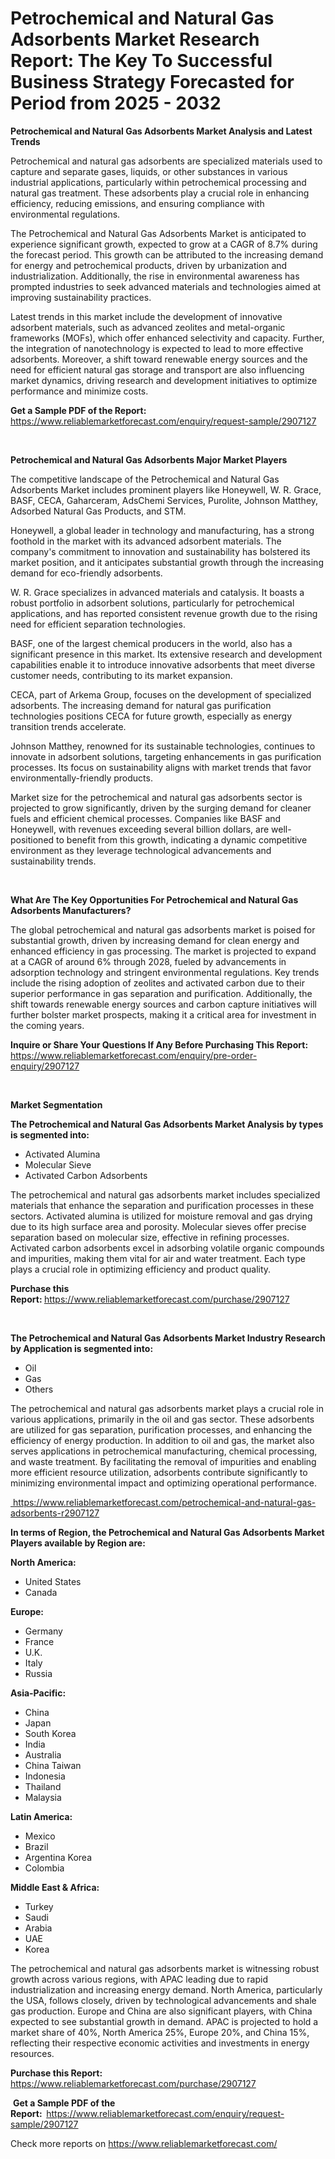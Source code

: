 <p><h1>Petrochemical and Natural Gas ​​Adsorbents Market Research Report: The Key To Successful Business Strategy Forecasted for Period from 2025 - 2032</h1></p><p><strong>Petrochemical and Natural Gas ​​Adsorbents Market Analysis and Latest Trends</strong></p>
<p><p>Petrochemical and natural gas adsorbents are specialized materials used to capture and separate gases, liquids, or other substances in various industrial applications, particularly within petrochemical processing and natural gas treatment. These adsorbents play a crucial role in enhancing efficiency, reducing emissions, and ensuring compliance with environmental regulations.</p><p>The Petrochemical and Natural Gas Adsorbents Market is anticipated to experience significant growth, expected to grow at a CAGR of 8.7% during the forecast period. This growth can be attributed to the increasing demand for energy and petrochemical products, driven by urbanization and industrialization. Additionally, the rise in environmental awareness has prompted industries to seek advanced materials and technologies aimed at improving sustainability practices.</p><p>Latest trends in this market include the development of innovative adsorbent materials, such as advanced zeolites and metal-organic frameworks (MOFs), which offer enhanced selectivity and capacity. Further, the integration of nanotechnology is expected to lead to more effective adsorbents. Moreover, a shift toward renewable energy sources and the need for efficient natural gas storage and transport are also influencing market dynamics, driving research and development initiatives to optimize performance and minimize costs.</p></p>
<p><strong>Get a Sample PDF of the Report:&nbsp;</strong> <a href="https://www.reliablemarketforecast.com/enquiry/request-sample/2907127?utm_campaign=2533&utm_medium=2&utm_source=Github&utm_content=ia&utm_term=12032025&utm_id=petrochemical-and-natural-gas-adsorbents">https://www.reliablemarketforecast.com/enquiry/request-sample/2907127</a></p>
<p>&nbsp;</p>
<p><strong>Petrochemical and Natural Gas ​​Adsorbents Major Market Players</strong></p>
<p><p>The competitive landscape of the Petrochemical and Natural Gas Adsorbents Market includes prominent players like Honeywell, W. R. Grace, BASF, CECA, Gaharceram, AdsChemi Services, Purolite, Johnson Matthey, Adsorbed Natural Gas Products, and STM. </p><p>Honeywell, a global leader in technology and manufacturing, has a strong foothold in the market with its advanced adsorbent materials. The company's commitment to innovation and sustainability has bolstered its market position, and it anticipates substantial growth through the increasing demand for eco-friendly adsorbents.</p><p>W. R. Grace specializes in advanced materials and catalysis. It boasts a robust portfolio in adsorbent solutions, particularly for petrochemical applications, and has reported consistent revenue growth due to the rising need for efficient separation technologies.</p><p>BASF, one of the largest chemical producers in the world, also has a significant presence in this market. Its extensive research and development capabilities enable it to introduce innovative adsorbents that meet diverse customer needs, contributing to its market expansion.</p><p>CECA, part of Arkema Group, focuses on the development of specialized adsorbents. The increasing demand for natural gas purification technologies positions CECA for future growth, especially as energy transition trends accelerate.</p><p>Johnson Matthey, renowned for its sustainable technologies, continues to innovate in adsorbent solutions, targeting enhancements in gas purification processes. Its focus on sustainability aligns with market trends that favor environmentally-friendly products.</p><p>Market size for the petrochemical and natural gas adsorbents sector is projected to grow significantly, driven by the surging demand for cleaner fuels and efficient chemical processes. Companies like BASF and Honeywell, with revenues exceeding several billion dollars, are well-positioned to benefit from this growth, indicating a dynamic competitive environment as they leverage technological advancements and sustainability trends.</p></p>
<p>&nbsp;</p>
<p><strong>What Are The Key Opportunities For Petrochemical and Natural Gas ​​Adsorbents Manufacturers?</strong></p>
<p><p>The global petrochemical and natural gas adsorbents market is poised for substantial growth, driven by increasing demand for clean energy and enhanced efficiency in gas processing. The market is projected to expand at a CAGR of around 6% through 2028, fueled by advancements in adsorption technology and stringent environmental regulations. Key trends include the rising adoption of zeolites and activated carbon due to their superior performance in gas separation and purification. Additionally, the shift towards renewable energy sources and carbon capture initiatives will further bolster market prospects, making it a critical area for investment in the coming years.</p></p>
<p><strong>Inquire or Share Your Questions If Any Before Purchasing This Report:</strong> <a href="https://www.reliablemarketforecast.com/enquiry/pre-order-enquiry/2907127?utm_campaign=2533&utm_medium=2&utm_source=Github&utm_content=ia&utm_term=12032025&utm_id=petrochemical-and-natural-gas-adsorbents">https://www.reliablemarketforecast.com/enquiry/pre-order-enquiry/2907127</a></p>
<p>&nbsp;</p>
<p><strong>Market Segmentation</strong></p>
<p><strong>The Petrochemical and Natural Gas ​​Adsorbents Market Analysis by types is segmented into:</strong></p>
<p><ul><li>Activated Alumina</li><li>Molecular Sieve</li><li>Activated Carbon Adsorbents</li></ul></p>
<p><p>The petrochemical and natural gas adsorbents market includes specialized materials that enhance the separation and purification processes in these sectors. Activated alumina is utilized for moisture removal and gas drying due to its high surface area and porosity. Molecular sieves offer precise separation based on molecular size, effective in refining processes. Activated carbon adsorbents excel in adsorbing volatile organic compounds and impurities, making them vital for air and water treatment. Each type plays a crucial role in optimizing efficiency and product quality.</p></p>
<p><strong>Purchase this Report:&nbsp;</strong><a href="https://www.reliablemarketforecast.com/purchase/2907127?utm_campaign=2533&utm_medium=2&utm_source=Github&utm_content=ia&utm_term=12032025&utm_id=petrochemical-and-natural-gas-adsorbents">https://www.reliablemarketforecast.com/purchase/2907127</a></p>
<p>&nbsp;</p>
<p><strong>The Petrochemical and Natural Gas ​​Adsorbents Market Industry Research by Application is segmented into:</strong></p>
<p><ul><li>Oil</li><li>Gas</li><li>Others</li></ul></p>
<p><p>The petrochemical and natural gas adsorbents market plays a crucial role in various applications, primarily in the oil and gas sector. These adsorbents are utilized for gas separation, purification processes, and enhancing the efficiency of energy production. In addition to oil and gas, the market also serves applications in petrochemical manufacturing, chemical processing, and waste treatment. By facilitating the removal of impurities and enabling more efficient resource utilization, adsorbents contribute significantly to minimizing environmental impact and optimizing operational performance.</p></p>
<p><a href="https://www.reliablemarketforecast.com/petrochemical-and-natural-gas-adsorbents-r2907127?utm_campaign=2533&utm_medium=2&utm_source=Github&utm_content=ia&utm_term=12032025&utm_id=petrochemical-and-natural-gas-adsorbents">&nbsp;https://www.reliablemarketforecast.com/petrochemical-and-natural-gas-adsorbents-r2907127</a></p>
<p><strong>In terms of Region, the Petrochemical and Natural Gas ​​Adsorbents Market Players available by Region are:</strong></p>
<p>
    <p> <strong> North America: </strong>
        <ul>
            <li>United States</li>
            <li>Canada</li>
        </ul>
        </p> 
    <p> <strong> Europe: </strong>
        <ul>
            <li>Germany</li>
            <li>France</li>
            <li>U.K.</li>
            <li>Italy</li>
            <li>Russia</li>
        </ul>
        </p> 
    <p> <strong> Asia-Pacific: </strong>
        <ul>
            <li>China</li>
            <li>Japan</li>
            <li>South Korea</li>
            <li>India</li>
            <li>Australia</li>
            <li>China Taiwan</li>
            <li>Indonesia</li>
            <li>Thailand</li>
            <li>Malaysia</li>
        </ul>
        </p> 
    <p> <strong> Latin America: </strong>
        <ul>
            <li>Mexico</li>
            <li>Brazil</li>
            <li>Argentina Korea</li>
            <li>Colombia</li>
        </ul>
        </p> 
    <p> <strong> Middle East & Africa: </strong>
        <ul>
            <li>Turkey</li>
            <li>Saudi</li>
            <li>Arabia</li>
            <li>UAE</li>
            <li>Korea</li>
        </ul>
    </p>
    </p>
<p><p>The petrochemical and natural gas adsorbents market is witnessing robust growth across various regions, with APAC leading due to rapid industrialization and increasing energy demand. North America, particularly the USA, follows closely, driven by technological advancements and shale gas production. Europe and China are also significant players, with China expected to see substantial growth in demand. APAC is projected to hold a market share of 40%, North America 25%, Europe 20%, and China 15%, reflecting their respective economic activities and investments in energy resources.</p></p>
<p><strong>Purchase this Report: </strong><a href="https://www.reliablemarketforecast.com/purchase/2907127?utm_campaign=2533&utm_medium=2&utm_source=Github&utm_content=ia&utm_term=12032025&utm_id=petrochemical-and-natural-gas-adsorbents">https://www.reliablemarketforecast.com/purchase/2907127</a></p>
<p>&nbsp;<strong>Get a Sample PDF of the Report:&nbsp;&nbsp;</strong><a href="https://www.reliablemarketforecast.com/enquiry/request-sample/2907127?utm_campaign=2533&utm_medium=2&utm_source=Github&utm_content=ia&utm_term=12032025&utm_id=petrochemical-and-natural-gas-adsorbents">https://www.reliablemarketforecast.com/enquiry/request-sample/2907127</a></p>
<p><strong></strong></p>
<p>Check more reports on <a href="https://www.reliablemarketforecast.com/?utm_campaign=2533&utm_medium=2&utm_source=Github&utm_content=ia&utm_term=12032025&utm_id=petrochemical-and-natural-gas-adsorbents">https://www.reliablemarketforecast.com/</a></p>